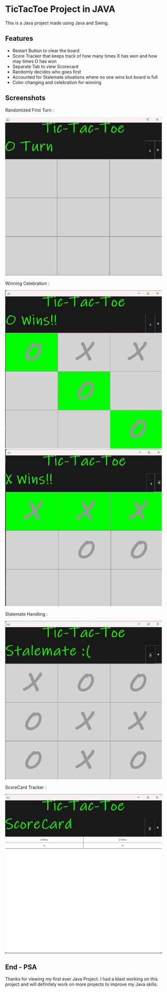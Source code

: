 
# TicTacToe Project in JAVA

This is a Java project made using Java and Swing.



## Features

- Restart Button to clear the board
- Score Tracker that keeps track of how many times X has won and how may times O has won
- Separate Tab to view Scorecard
- Randomly decides who goes first
- Accounted for Stalemate situations where no one wins but board is full
- Color changing and  celebration for winning 


## Screenshots

Randomized First Turn :

![Screenshot](https://raw.githubusercontent.com/dhruvj014/dhruvj014/main/picsmisc/tictactoe/tictactoe1.png)

Winning Celebration :

![Screenshot](https://raw.githubusercontent.com/dhruvj014/dhruvj014/main/picsmisc/tictactoe/tictactoe2.png)
![Screenshot](https://raw.githubusercontent.com/dhruvj014/dhruvj014/main/picsmisc/tictactoe/tictactoe3.png)

Stalemate Handling :

![Screenshot](https://raw.githubusercontent.com/dhruvj014/dhruvj014/main/picsmisc/tictactoe/tictactoe5.png)

ScoreCard Tracker :

![Screenshot](https://raw.githubusercontent.com/dhruvj014/dhruvj014/main/picsmisc/tictactoe/tictactoe6.png)

## End - PSA

Thanks for viewing my first ever Java Project. I had a blast working on this project and will definitely work on more projects to improve my Java skills.

